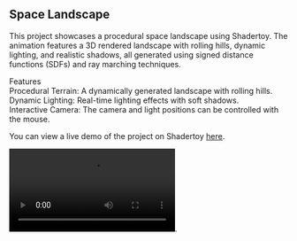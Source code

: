 ## Space Landscape
This project showcases a procedural space landscape using Shadertoy. The animation features a 3D rendered landscape with rolling hills, dynamic lighting, and realistic shadows, all generated using signed distance functions (SDFs) and ray marching techniques.

Features  
Procedural Terrain: A dynamically generated landscape with rolling hills.  
Dynamic Lighting: Real-time lighting effects with soft shadows.  
Interactive Camera: The camera and light positions can be controlled with the mouse.  

You can view a live demo of the project on Shadertoy [here](https://www.shadertoy.com/view/DtKfRm).

![Visualization](Space-Landscape-Vid.mp4).

